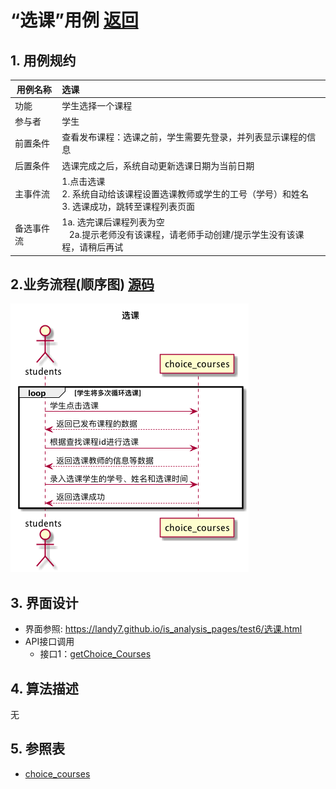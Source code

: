 # “选课”用例 [返回](../README.md)

## 1. 用例规约
|用例名称|选课|
|-------|:-------------|
|功能|学生选择一个课程|
|参与者|学生|
|前置条件|查看发布课程：选课之前，学生需要先登录，并列表显示课程的信息|
|后置条件| 选课完成之后，系统自动更新选课日期为当前日期|
|主事件流| 1.点击选课<br/>2. 系统自动给该课程设置选课教师或学生的工号（学号）和姓名<br/>  3. 选课成功，跳转至课程列表页面|
|备选事件流|1a. 选完课后课程列表为空 <br/>&nbsp;&nbsp; 2a.提示老师没有该课程，请老师手动创建/提示学生没有该课程，请稍后再试|



## 2.业务流程(顺序图) [源码](../sequence/选课.md)
![选课](/out/test6/sequence/选课/选课.png)

## 3. 界面设计
- 界面参照: https://landy7.github.io/is_analysis_pages/test6/选课.html
- API接口调用
    - 接口1：[getChoice_Courses](../接口/getChoice_Courses.md)

## 4. 算法描述
无
    
## 5. 参照表
- [choice_courses](../数据库设计.md/#choice_courses)
